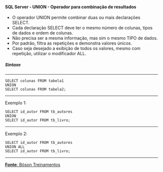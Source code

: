 #### SQL Server - UNION - Operador para combinação de resultados

* O operador UNION permite combinar duas ou mais declarações SELECT.
* Cada declaração SELECT deve ter o mesmo número de colunas, tipos de dados e ordem de colunas.
* Não precisa ser a mesma informação, mas sim o mesmo TIPO de dados.
* Por padrão, filtra as repetições e demonstra valores únicos.
* Caso seja desejado a exibição de todos os valores, mesmo com repetição, utilizar o modificador ALL.

##### Sintaxe
---

	SELECT colunas FROM tabela1
	UNION
	SELECT colunas FROM tabela2;	
		
---
Exemplo 1:

	SELECT id_autor FROM tb_autores
	UNION
	SELECT id_autor FROM tb_livro;
		
---
Exemplo 2:

	SELECT id_autor FROM tb_autores
	UNION ALL
	SELECT id_autor FROM tb_livro;
	
---

[**Fonte**: Bóson Treinamentos](https://youtube.com/playlist?list=PLucm8g_ezqNqI5cW3alteV5olcMCcHYRK&si=iTJ-F9uZb8Eff3QA)